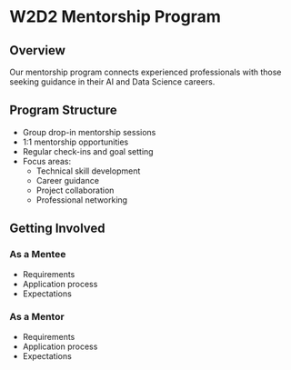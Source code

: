 # W2D2 Mentorship Program

## Overview
Our mentorship program connects experienced professionals with those seeking guidance in their AI and Data Science careers.

## Program Structure
- Group drop-in mentorship sessions
- 1:1 mentorship opportunities
- Regular check-ins and goal setting
- Focus areas:
  - Technical skill development
  - Career guidance
  - Project collaboration
  - Professional networking

## Getting Involved
### As a Mentee
- Requirements
- Application process
- Expectations

### As a Mentor
- Requirements
- Application process
- Expectations
